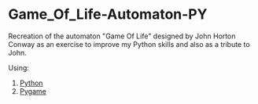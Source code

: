 # Game_Of_Life-Automaton-PY
 Recreation of the automaton "Game Of Life" designed by John Horton Conway as an exercise to improve my Python skills and also as a tribute to John.

Using: 
1. [Python](https://www.python.org/downloads/)
2. [Pygame](https://www.pygame.org/download.shtml)
